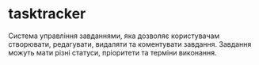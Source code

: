 # tasktracker
Система управління завданнями, яка дозволяє  користувачам створювати, редагувати, видаляти та коментувати  завдання. Завдання можуть мати різні статуси, пріоритети та терміни  виконання.

